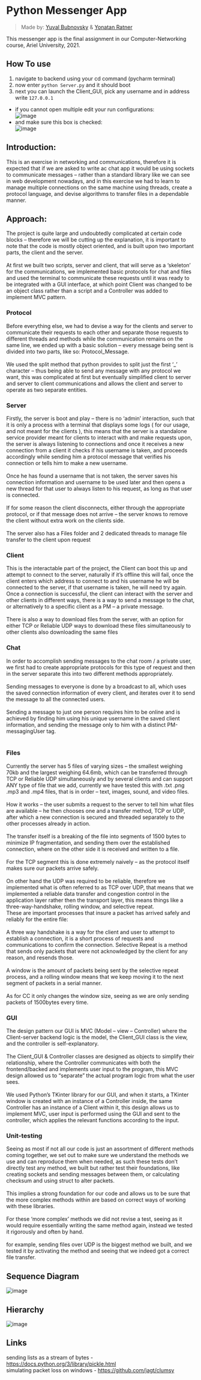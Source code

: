 # Python Messenger App
>Made by: [Yuval Bubnovsky](https://github.com/YuvalBubnovsky) & [Yonatan Ratner](https://github.com/Teklar223)

This messenger app is the final assignment in our Computer-Networking course, Ariel University, 2021.

## How To use
1. navigate to backend using your cd command (pycharm terminal)
2. now enter ```python Server.py``` and it should boot
3. next you can launch the Client_GUI, pick any username and in address write ``` 127.0.0.1 ```

- if you cannot open multiple edit your run configurations: </br>
![image](https://user-images.githubusercontent.com/73063105/156900076-70a6ff2c-caf6-4a46-9694-29f36aded08a.png)
- and make sure this box is checked: </br>
![image](https://user-images.githubusercontent.com/73063105/156900109-c3d7144d-815b-4803-81aa-7701f832a429.png)

## Introduction:
This is an exercise in networking and communications, therefore it is expected that if we are asked to write ac chat app it would be using sockets to communicate messages – rather than a standard library like we can see in web development nowadays, and in this exercise we had to learn to manage multiple connections on the same machine using threads, create a protocol language, and devise algorithms to transfer files in a dependable manner.

## Approach:
The project is quite large and undoubtedly complicated at certain code blocks – therefore we will be cutting up the explanation, it is important to note that the code is mostly object oriented, and is built upon two important parts, the client and the server.</br></br>
At first we built two scripts, server and client, that will serve as a ‘skeleton’ for the communications, we implemented basic protocols for chat and files and used the terminal to communicate these requests until it was ready to be integrated with a GUI interface, at which point Client was changed to be an object class rather than a script and a Controller was added to implement MVC pattern.

### Protocol 
Before everything else, we had to devise a way for the clients and server to communicate their requests to each other and separate those requests to different threads and methods while the communication remains on the same line, we ended up with a basic solution – every message being sent is divided into two parts, like so: Protocol_Message. </br></br>
We used the split method that python provides to split just the first ‘_’ character – thus being able to send any message with any protocol we want, this was complicated at first but eventually simplified client to server and server to client communications and allows the client and server to operate as two separate entities.

### Server 
Firstly, the server is boot and play – there is no ‘admin’ interaction, such that it is only a process with a terminal that displays some logs ( for our usage, and not meant for the clients ), this means that the server is a standalone service provider meant for clients to interact with and make requests upon, the server is always listening to connections and once it receives a new connection from a client it checks if his username is taken, and proceeds accordingly while sending him a protocol message that verifies his connection or tells him to make a new username. </br></br>
Once he has found a username that is not taken, the server saves his connection information and username to be used later and then opens a new thread for that user to always listen to his request, as long as that user is connected.</br></br>
If for some reason the client disconnects, either through the appropriate protocol, or if that message does not arrive – the server knows to remove the client without extra work on the clients side.</br></br>
The server also has a Files folder and 2 dedicated threads to manage file transfer to the client upon request
 
### Client
This is the interactable part of the project, the Client can boot this up and attempt to connect to the server, naturally if it’s offline this will fail, once the client enters which address to connect to and his username he will be connected to the server, if that username is taken, he will need try again.</br>
Once a connection is successful, the client can interact with the server and other clients in different ways, there is a way to send a message to the chat, or alternatively to a specific client as a PM – a private message. </br></br>
There is also a way to download files from the server, with an option for either TCP or Reliable UDP ways to download these files simultaneously to other clients also downloading the same files

### Chat
In order to accomplish sending messages to the chat room / a private user, we first had to create appropriate protocols for this type of request and then in the server separate this into two different methods appropriately. </br></br>
Sending messages to everyone is done by a broadcast to all, which uses the saved connection information of every client, and iterates over it to send the message to all the connected users. </br></br>
Sending a message to just one person requires him to be online and is achieved by finding him using his unique username in the saved client information, and sending the message only to him with a distinct PM-messagingUser tag. </br></br>

### Files
Currently the server has 5 files of varying sizes – the smallest weighing 70kb and the largest weighing 64.6mb, which can be transferred through TCP or Reliable UDP simultaneously and by several clients and can support ANY type of file that we add, currently we have tested this with .txt .png .mp3 and .mp4 files, that is in order – text, images, sound, and video files. </br></br>
How it works – the user submits a request to the server to tell him what files are available – he then chooses one and a transfer method, TCP or UDP, after which a new connection is secured and threaded separately to the other processes already in action. </br></br>
The transfer itself is a breaking of the file into segments of 1500 bytes to minimize IP fragmentation, and sending them over the established connection, where on the other side it is received and written to a file. </br></br>
For the TCP segment this is done extremely naively – as the protocol itself makes sure our packets arrive safely. </br></br>
On other hand the UDP was required to be reliable, therefore we implemented what is often referred to as TCP over UDP, that means that we implemented a reliable data transfer and congestion control in the application layer rather then the transport layer, this means things like a three-way-handshake, rolling window, and selective repeat. </br>
These are important processes that insure a packet has arrived safely and reliably for the entire file: </br></br>
A three way handshake is a way for the client and user to attempt to establish a connection, it is a short process of requests and communications to confirm the connection.
Selective Repeat is a method that sends only packets that were not acknowledged by the client for any reason, and resends those. </br></br>
A window is the amount of packets being sent by the selective repeat process, and a rolling window means that we keep moving it to the next segment of packets in a serial manner. </br></br>
As for CC it only changes the window size, seeing as we are only sending packets of 1500bytes every time.

### GUI

The design pattern our GUI is MVC (Model – view – Controller) where the Client-server backend logic is the model, the Client_GUI class is the view, and the controller is self-explanatory.</br></br>
The Client_GUI & Controller classes are designed as objects to simplify their relationship, where the Controller communicates with both the frontend/backed and implements user input to the program, this MVC design allowed us to “separate” the actual program logic from what the user sees.</br></br>
We used Python’s TKinter library for our GUI, and when it starts, a TKinter window is created with an instance of a Controller inside, the same Controller has an instance of a Client within it, this design allows us to implement MVC, user input is performed using the GUI and sent to the controller, which applies the relevant functions according to the input.

### Unit-testing
Seeing as most if not all our code is just an assortment of different methods coming together, we set out to make sure we understand the methods we use and can reproduce them when needed, as such these tests don’t directly test any method, we built but rather test their foundations, like creating sockets and sending messages between them, or calculating checksum and using struct to alter packets. </br></br>
This implies a strong foundation for our code and allows us to be sure that the more complex methods within are based on correct ways of working with these libraries.</br></br>
For these ‘more complex’ methods we did not revise a test, seeing as it would require essentially writing the same method again, instead we tested it rigorously and often by hand.</br></br>
for example, sending files over UDP is the biggest method we built, and we tested it by activating the method and seeing that we indeed got a correct file transfer.

## Sequence Diagram
![image](https://user-images.githubusercontent.com/73063105/156900386-1cc0dab6-5bd1-4869-ab0a-6f036d498e81.png)

## Hierarchy
![image](https://user-images.githubusercontent.com/73063105/156900396-b5c749b6-ab26-4470-a43c-ca79243984f4.png)

## Links
sending lists as a stream of bytes - https://docs.python.org/3/library/pickle.html </br>
simulating packet loss on windows - https://github.com/jagt/clumsy
